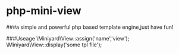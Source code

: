 # php-mini-view
###a simple and powerful php based template engine,just have fun!

###Useage
\Miniyard\View::assign('name','view');
\Miniyard\View::display('some tpl file');
